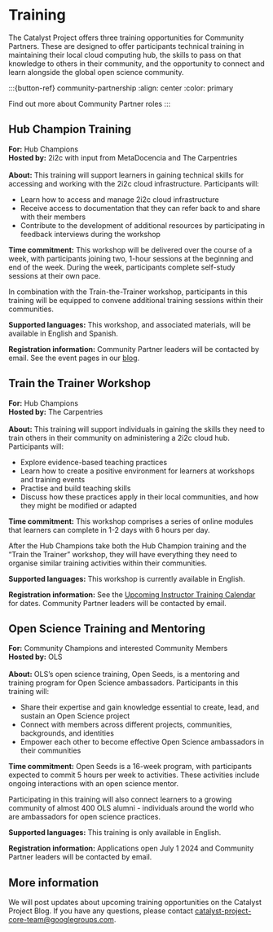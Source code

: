 # Training

The Catalyst Project offers three training opportunities for Community Partners. These are designed to offer participants technical training in maintaining their local cloud computing hub, the skills to pass on that knowledge to others in their community, and the opportunity to connect and learn alongside the global open science community.


:::{button-ref} community-partnership
:align: center
:color: primary

Find out more about Community Partner roles
:::

## Hub Champion Training

**For:** Hub Champions \
**Hosted by:** 2i2c with input from MetaDocencia and The Carpentries \
\
**About:** This training will support learners in gaining technical skills for accessing and working with the 2i2c cloud infrastructure. Participants will: 
- Learn how to access and manage 2i2c cloud infrastructure
- Receive access to documentation that they can refer back to and share with their members
- Contribute to the development of additional resources by participating in feedback interviews during the workshop

**Time commitment:** This workshop will be delivered over the course of a week, with participants joining two, 1-hour sessions at the beginning and end of the week. During the week, participants complete self-study sessions at their own pace. 

In combination with the Train-the-Trainer workshop, participants in this training will be equipped to convene additional training sessions within their communities. 

**Supported languages:** This workshop, and associated materials, will be available in English and Spanish. 

**Registration information:** Community Partner leaders will be contacted by email. See the event pages in our [blog](blog.md).

## Train the Trainer Workshop

**For:** Hub Champions \
**Hosted by:** The Carpentries \
\
**About:** This training will support individuals in gaining the skills they need to train others in their community on administering a 2i2c cloud hub. Participants will:

- Explore evidence-based teaching practices
- Learn how to create a positive environment for learners at workshops and training events
- Practise and build teaching skills
- Discuss how these practices apply in their local communities, and how they might be modified or adapted

**Time commitment:** This workshop comprises a series of online modules that learners can complete in 1-2 days with 6 hours per day. 

After the Hub Champions take both the Hub Champion training and the “Train the Trainer” workshop, they will have everything they need to organise similar training activities within their communities.

**Supported languages:** This workshop is currently available in English. 

**Registration information:** See the [Upcoming Instructor Training Calendar](https://carpentries.github.io/instructor-training/training_calendar#upcoming-instructor-training) for dates. Community Partner leaders will be contacted by email.

## Open Science Training and Mentoring

**For:** Community Champions and interested Community Members \
**Hosted by:** OLS \
\
**About:** OLS’s open science training, Open Seeds, is a mentoring and training program for Open Science ambassadors. Participants in this training will:

- Share their expertise and gain knowledge essential to create, lead, and sustain an Open Science project
- Connect with members across different projects, communities, backgrounds, and identities
- Empower each other to become effective Open Science ambassadors in their communities

**Time commitment:** Open Seeds is a 16-week program, with participants expected to commit 5 hours per week to activities. These activities include ongoing interactions with an open science mentor. 

Participating in this training will also connect learners to a growing community of almost 400 OLS alumni - individuals around the world who are ambassadors for open science practices. 

**Supported languages:** This training is only available in English.

**Registration information:** Applications open July 1 2024 and Community Partner leaders will be contacted by email.

## More information

We will post updates about upcoming training opportunities on the Catalyst Project Blog. If you have any questions, please contact [catalyst-project-core-team@googlegroups.com](mailto:catalyst-project-core-team@googlegroups.com).